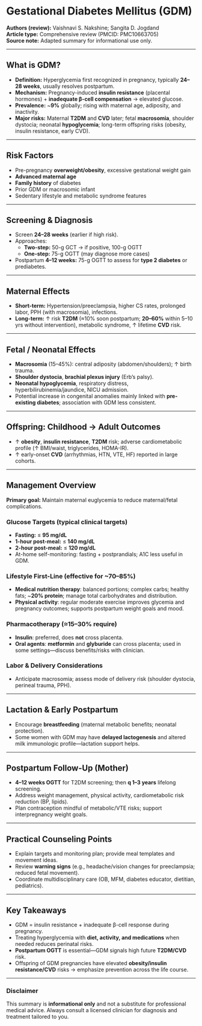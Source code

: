 # Gestational Diabetes Mellitus (GDM)

**Authors (review):** Vaishnavi S. Nakshine; Sangita D. Jogdand  
**Article type:** Comprehensive review (PMCID: PMC10663705)  
**Source note:** Adapted summary for informational use only.

---

## What is GDM?

- **Definition:** Hyperglycemia first recognized in pregnancy, typically **24–28 weeks**, usually resolves postpartum.
- **Mechanism:** Pregnancy-induced **insulin resistance** (placental hormones) + **inadequate β-cell compensation** → elevated glucose.
- **Prevalence:** ~**9%** globally; rising with maternal age, adiposity, and inactivity.
- **Major risks:** Maternal **T2DM** and **CVD** later; fetal **macrosomia**, shoulder dystocia; neonatal **hypoglycemia**; long-term offspring risks (obesity, insulin resistance, early CVD).

---

## Risk Factors

- Pre-pregnancy **overweight/obesity**, excessive gestational weight gain
- **Advanced maternal age**
- **Family history** of diabetes
- Prior GDM or macrosomic infant
- Sedentary lifestyle and metabolic syndrome features

---

## Screening & Diagnosis

- Screen **24–28 weeks** (earlier if high risk).
- Approaches:
  - **Two-step:** 50-g GCT → if positive, 100-g OGTT
  - **One-step:** 75-g OGTT (may diagnose more cases)
- Postpartum **4–12 weeks:** 75-g OGTT to assess for **type 2 diabetes** or prediabetes.

---

## Maternal Effects

- **Short-term:** Hypertension/preeclampsia, higher CS rates, prolonged labor, PPH (with macrosomia), infections.
- **Long-term:** ↑ risk **T2DM** (≈10% soon postpartum; **20–60%** within 5–10 yrs without intervention), metabolic syndrome, ↑ lifetime **CVD** risk.

---

## Fetal / Neonatal Effects

- **Macrosomia** (15–45%): central adiposity (abdomen/shoulders); ↑ birth trauma.
- **Shoulder dystocia**, **brachial plexus injury** (Erb’s palsy).
- **Neonatal hypoglycemia**, respiratory distress, hyperbilirubinemia/jaundice, NICU admission.
- Potential increase in congenital anomalies mainly linked with **pre-existing diabetes**; association with GDM less consistent.

---

## Offspring: Childhood → Adult Outcomes

- ↑ **obesity**, **insulin resistance**, **T2DM** risk; adverse cardiometabolic profile (↑ BMI/waist, triglycerides, HOMA-IR).
- ↑ early-onset **CVD** (arrhythmias, HTN, VTE, HF) reported in large cohorts.

---

## Management Overview

**Primary goal:** Maintain maternal euglycemia to reduce maternal/fetal complications.

### Glucose Targets (typical clinical targets)

- **Fasting:** ≤ **95 mg/dL**
- **1-hour post-meal:** ≤ **140 mg/dL**
- **2-hour post-meal:** ≤ **120 mg/dL**
- At-home self-monitoring: fasting + postprandials; A1C less useful in GDM.

### Lifestyle First-Line (effective for ~70–85%)

- **Medical nutrition therapy**: balanced portions; complex carbs; healthy fats; ~**20% protein**; manage total carbohydrates and distribution.
- **Physical activity**: regular moderate exercise improves glycemia and pregnancy outcomes; supports postpartum weight goals and mood.

### Pharmacotherapy (≈15–30% require)

- **Insulin**: preferred, does **not** cross placenta.
- **Oral agents**: **metformin** and **glyburide** can cross placenta; used in some settings—discuss benefits/risks with clinician.

### Labor & Delivery Considerations

- Anticipate macrosomia; assess mode of delivery risk (shoulder dystocia, perineal trauma, PPH).

---

## Lactation & Early Postpartum

- Encourage **breastfeeding** (maternal metabolic benefits; neonatal protection).
- Some women with GDM may have **delayed lactogenesis** and altered milk immunologic profile—lactation support helps.

---

## Postpartum Follow-Up (Mother)

- **4–12 weeks OGTT** for T2DM screening; then **q 1–3 years** lifelong screening.
- Address weight management, physical activity, cardiometabolic risk reduction (BP, lipids).
- Plan contraception mindful of metabolic/VTE risks; support interpregnancy weight goals.

---

## Practical Counseling Points

- Explain targets and monitoring plan; provide meal templates and movement ideas.
- Review **warning signs** (e.g., headache/vision changes for preeclampsia; reduced fetal movement).
- Coordinate multidisciplinary care (OB, MFM, diabetes educator, dietitian, pediatrics).

---

## Key Takeaways

- GDM = insulin resistance + inadequate β-cell response during pregnancy.
- Treating hyperglycemia with **diet, activity, and medications** when needed reduces perinatal risks.
- **Postpartum OGTT** is essential—GDM signals high future **T2DM/CVD** risk.
- Offspring of GDM pregnancies have elevated **obesity/insulin resistance/CVD** risks → emphasize prevention across the life course.

---

### Disclaimer

This summary is **informational only** and not a substitute for professional medical advice. Always consult a licensed clinician for diagnosis and treatment tailored to you.
